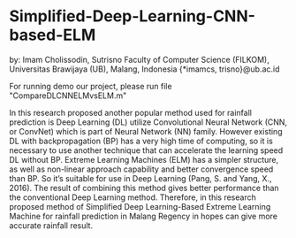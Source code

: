 # Simplified-Deep-Learning-CNN-based-ELM
by: Imam Cholissodin, Sutrisno
Faculty of Computer Science (FILKOM), Universitas Brawijaya (UB), Malang, Indonesia
{*imamcs, trisno}@ub.ac.id

For running demo our project, please run file "CompareDLCNNELMvsELM.m"

In this research proposed another popular method used for rainfall prediction is Deep Learning (DL) utilize Convolutional Neural Network (CNN, or ConvNet) which is part of Neural Network (NN) family. However existing DL with backpropagation (BP) has a very high time of computing, so it is necessary to use another technique that can accelerate the learning speed DL without BP. Extreme Learning Machines (ELM) has a simpler structure, as well as non-linear approach capability and better convergence speed than BP. So it’s suitable for use in Deep Learning (Pang, S. and Yang, X., 2016). The result of combining this method gives better performance than the conventional Deep Learning method. Therefore, in this research proposed method of Simplified Deep Learning-Based Extreme Learning Machine for rainfall prediction in Malang Regency in hopes can give more accurate rainfall result.
